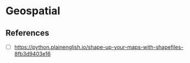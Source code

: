 # Geospatial

## References

- [ ] https://python.plainenglish.io/shape-up-your-maps-with-shapefiles-8fb3d9403e16